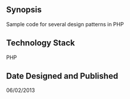 ## Synopsis
Sample code for several design patterns in PHP

## Technology Stack
PHP

## Date Designed and Published
06/02/2013
